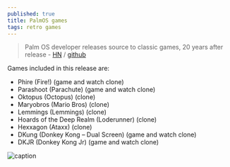 ```yaml
---
published: true
title: PalmOS games
tags: retro games
---
```

> 	Palm OS developer releases source to classic games, 20 years after release - [HN](https://news.ycombinator.com/item?id=31748248) / [github](https://github.com/ardiri?tab=repositories&q=palmos&type=&language=&sort=)

Games included in this release are:
- Phire (Fire!) (game and watch clone)
- Parashoot (Parachute) (game and watch clone)
- Oktopus (Octopus) (clone)
- Maryobros (Mario Bros) (clone)
- Lemmings (Lemmings) (clone)
- Hoards of the Deep Realm (Loderunner) (clone)
- Hexxagon (Ataxx) (clone)
- DKung (Donkey Kong – Dual Screen) (game and watch clone)
- DKJR (Donkey Kong Jr) (game and watch clone)

![caption](https://cdn.retrorgb.com/wp-content/uploads/2022/05/22142737/palmos_opensourced.jpg)

